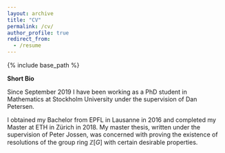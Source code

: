 ```yaml
---
layout: archive
title: "CV"
permalink: /cv/
author_profile: true
redirect_from:
  - /resume
---
```


{% include base_path %}

**Short Bio**

Since September 2019 I have been working as a PhD student in Mathematics at Stockholm University under the supervision of Dan Petersen.

I obtained my Bachelor from EPFL in Lausanne in 2016 and completed my Master at ETH in Zürich in 2018. My master thesis, written under the supervision of Peter Jossen, was concerned with proving the existence of resolutions of the group ring $\mathbb{Z}[G]$ with certain desirable properties.
